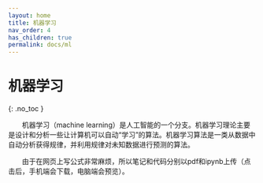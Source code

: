 ```yaml
---
layout: home
title: 机器学习
nav_order: 4
has_children: true
permalink: docs/ml
---
```


# 机器学习
{: .no_toc }

&emsp;&emsp;机器学习（machine learning）是人工智能的一个分支。机器学习理论主要是设计和分析一些让计算机可以自动“学习”的算法。机器学习算法是一类从数据中自动分析获得规律，并利用规律对未知数据进行预测的算法。  

&emsp;&emsp;由于在网页上写公式非常麻烦，所以笔记和代码分别以pdf和ipynb上传（点击后，手机端会下载，电脑端会预览）。

